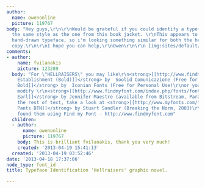 ```yaml
---
author:
  name: owenonline
  picture: 119767
body: "Hey guys,\r\n\r\nWould be grateful if you could identify a typeface similar/in
  the same style as the one from this book jacket. \r\nThis appears to be a custom
  hand-drawn typeface, so i'm looking something similar for both the headline/body
  copy.\r\n\r\nI hope you can help,\r\nOwen\r\n\r\n [img:sites/default/files/old-images/Hellraisers-Cover-540x756_3556.jpg]"
comments:
- author:
    name: fvilanakis
    picture: 123289
  body: "For \"HELLRAISERS\" you may like\r\n<strong>[[http://www.findmyfont.com/index.php/fonts/font-preview?fset=Dafont-2&ffam=Visual%20Establishment%20-%20Regular%20Bold&fid=66e7baf52ade71fe33d1baf3239ba10d&fsize=60&text=HELL%20RAISERS&fit=1|Visual
    Establishment (Bold)]]</strong> by  Soolid Comunicazione (Free for Personal Use)\r\n<strong>[[http://www.findmyfont.com/index.php/fonts/font-preview?fset=Dafont-2&ffam=Monsterama%20Bold%20-%20Bold&fid=e82ccb32255c951cdd38abbcac0aadea&fsize=60&text=HELL%20RAISERS&fit=1|Monsterama
    Bold]]</strong> by  Iconian Fonts (Free for Personal Use)\r\nor you may want to
    modify \r\n<strong>[[http://www.findmyfont.com/index.php/fonts/font-preview?fset=Bitstream&ffam=MisterEarl%20BT%20-%20Regular&fid=9a3126c6127d498ecbdf823fe0c8ed1a&fsize=60&text=HELL%20RAISERS&fit=1|Mister
    Earl]]</strong> by Jennifer Maestre (available from Bitstream, ParaType, Tilde)\r\n\r\nFor
    the rest of text, take a look at <strong>[[http://www.myfonts.com/fonts/btn/smarty-pants-btn/|Smarty
    Pants BTN]]</strong> by Stuart Sandler (Breaking the Norm, 2003)\r\n\r\n-----------------------------------------------\r\nI
    found them using Find my Font - http://www.findmyfont.com"
  children:
  - author:
      name: owenonline
      picture: 119767
    body: This is brilliant fvilanakis, thank you very much!
    created: '2013-04-19 15:41:13'
  created: '2013-04-19 03:52:46'
date: '2013-04-18 17:37:06'
node_type: font_id
title: Typeface Identification 'Hellraisers' graphic novel.

---
```

